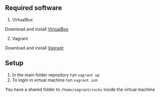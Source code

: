 ## Required software

1. VirtualBox

  Download and install [VirtualBox](https://www.virtualbox.org/wiki/Downloads)

2. Vagrant

  Download and install [Vagrant](https://www.vagrantup.com/downloads.html)

## Setup

1. In the main folder repository run `vagrant up`
2. To login in virtual machine run `vagrant ssh`

You have a shared folder to `/home/vagrant/rocks` inside the virtual machine
